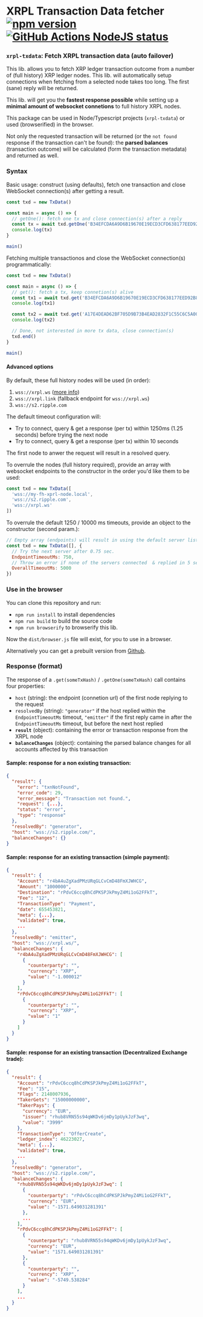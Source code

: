 # XRPL Transaction Data fetcher [![npm version](https://badge.fury.io/js/xrpl-txdata.svg)](https://www.npmjs.com/xrpl-txdata) [![GitHub Actions NodeJS status](https://github.com/XRPL-Labs/XrplTxData/workflows/NodeJS/badge.svg?branch=main)](https://github.com/XRPL-Labs/XrplTxData/actions)

### `xrpl-txdata`: Fetch XRPL transaction data (auto failover)

This lib. allows you to fetch XRP ledger transaction outcome from a number of (full history) XRP ledger nodes. This lib. will automatically setup connections when fetching from a selected node takes too long. The first (sane) reply will be returned.

This lib. will get you the **fastest response possible** while setting up a **minimal amount of websocket connetions** to full history XRPL nodes.

This package can be used in Node/Typescript projects (`xrpl-txdata`) or used (browserified) in the browser.

Not only the requested transaction will be returned (or the `not found` response if the transaction can't be found): the **parsed balances** (transaction outcome) will be calculated (form the transaction metadata) and returned as well.

### Syntax

Basic usage: construct (using defaults), fetch one transaction and close WebSocket connection(s) after getting a result.

```javascript
const txd = new TxData()

const main = async () => {
  // getOne(): fetch one tx and close connection(s) after a reply
  const tx = await txd.getOne('B34EFCDA6A9D6B19670E19ECD3CFD638177EED92B863756DD96CFD197B940515')
  console.log(tx)
}

main()
```

Fetching multiple transactionos and close the WebSocket connection(s) programmatically:

```javascript
const txd = new TxData()

const main = async () => {
  // get(): fetch a tx, keep connetion(s) alive
  const tx1 = await txd.get('B34EFCDA6A9D6B19670E19ECD3CFD638177EED92B863756DD96CFD197B940515')
  console.log(tx1)

  const tx2 = await txd.get('A17E4DEAD62BF705D9B73B4EAD2832F1C55C6C5A0067327A45E497FD8D31C0E3')
  console.log(tx2)

  // Done, not interested in more tx data, close connection(s)
  txd.end()
}

main()
```

#### Advanced options

By default, these full history nodes will be used (in order):

1. `wss://xrpl.ws` ([more info](https://xrpl.ws))
2. `wss://xrpl.link` (fallback endpoint for `wss://xrpl.ws`)
3. `wss://s2.ripple.com`

The default timeout configuration will:

- Try to connect, query & get a response (per tx) within 1250ms (1.25 seconds) before trying the next node
- Try to connect, query & get a response (per tx) within 10 seconds

The first node to anwer the request will result in a resolved query.

To overrule the nodes (full history required), provide an array with websocket endpoints to the constructor in the order you'd like them to be used:

```javascript
const txd = new TxData([
  'wss://my-fh-xprl-node.local',
  'wss://s2.ripple.com',
  'wss://xrpl.ws'
])
```

To overrule the default 1250 / 10000 ms timeouts, provide an object to the constructor (second param.):

```javascript
// Empty array (endpoints) will result in using the default server list
const txd = new TxData([], {
  // Try the next server after 0.75 sec.
  EndpointTimeoutMs: 750,
  // Throw an error if none of the servers connected  & replied in 5 seconds
  OverallTimeoutMs: 5000
})
```

### Use in the browser

You can clone this repository and run:

- `npm run install` to install dependencies
- `npm run build` to build the source code
- `npm run browserify` to browserify this lib.

Now the `dist/browser.js` file will exist, for you to use in a browser.

Alternatively you can get a prebuilt version from [Github](https://raw.githubusercontent.com/XRPL-Labs/XrplTxData/main/dist/browser.js).

### Response (format)

The response of a `.get(someTxHash)` / `.getOne(someTxHash)` call contains four properties:

- `host` (string): the endpoint (connetion url) of the first node replying to the request 
- `resolvedBy` (string): `"generator"` if the host replied within the `EndpointTimeoutMs` timeout, `"emitter"` if the first reply came in after the `EndpointTimeoutMs` timeout, but before the next host replied 
- **`result`** (object): containing the error or transaction response from the XRPL node
- **`balanceChanges`** (object): containing the parsed balance changes for all accounts affected by this transaction

#### Sample: response for a non existing transaction:

```json
{
  "result": {
    "error": "txnNotFound",
    "error_code": 29,
    "error_message": "Transaction not found.",
    "request": {...},
    "status": "error",
    "type": "response"
  },
  "resolvedBy": "generator",
  "host": "wss://s2.ripple.com/",
  "balanceChanges": {}
}
```

#### Sample: response for an existing transaction (simple payment):
```json
{
  "result": {
    "Account": "r4bA4uZgXadPMzURqGLCvCmD48FmXJWHCG",
    "Amount": "1000000",
    "Destination": "rPdvC6ccq8hCdPKSPJkPmyZ4Mi1oG2FFkT",
    "Fee": "12",
    "TransactionType": "Payment",
    "date": 655453821,
    "meta": {...},
    "validated": true,
    ...
  },
  "resolvedBy": "emitter",
  "host": "wss://xrpl.ws/",
  "balanceChanges": {
    "r4bA4uZgXadPMzURqGLCvCmD48FmXJWHCG": [
      {
        "counterparty": "",
        "currency": "XRP",
        "value": "-1.000012"
      }
    ],
    "rPdvC6ccq8hCdPKSPJkPmyZ4Mi1oG2FFkT": [
      {
        "counterparty": "",
        "currency": "XRP",
        "value": "1"
      }
    ]
  }
}
```

#### Sample: response for an existing transaction (Decentralized Exchange trade):

```json
{
  "result": {
    "Account": "rPdvC6ccq8hCdPKSPJkPmyZ4Mi1oG2FFkT",
    "Fee": "15",
    "Flags": 2148007936,
    "TakerGets": "15000000000",
    "TakerPays": {
      "currency": "EUR",
      "issuer": "rhub8VRN55s94qWKDv6jmDy1pUykJzF3wq",
      "value": "3999"
    },
    "TransactionType": "OfferCreate",
    "ledger_index": 46223027,
    "meta": {...},
    "validated": true,
    ...
  },
  "resolvedBy": "generator",
  "host": "wss://s2.ripple.com/",
  "balanceChanges": {
    "rhub8VRN55s94qWKDv6jmDy1pUykJzF3wq": [
      {
        "counterparty": "rPdvC6ccq8hCdPKSPJkPmyZ4Mi1oG2FFkT",
        "currency": "EUR",
        "value": "-1571.649031281391"
      },
      ...
    ],
    "rPdvC6ccq8hCdPKSPJkPmyZ4Mi1oG2FFkT": [
      {
        "counterparty": "rhub8VRN55s94qWKDv6jmDy1pUykJzF3wq",
        "currency": "EUR",
        "value": "1571.649031281391"
      },
      {
        "counterparty": "",
        "currency": "XRP",
        "value": "-5749.538284"
      }
    ],
    ...
  }
}
```
